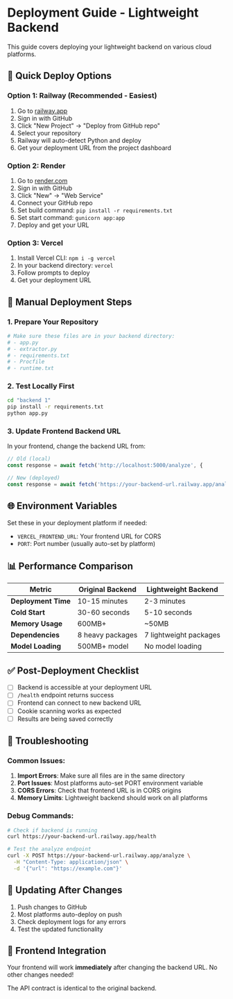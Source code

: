 # Deployment Guide - Lightweight Backend

This guide covers deploying your lightweight backend on various cloud platforms.

## 🚀 Quick Deploy Options

### Option 1: Railway (Recommended - Easiest)
1. Go to [railway.app](https://railway.app)
2. Sign in with GitHub
3. Click "New Project" → "Deploy from GitHub repo"
4. Select your repository
5. Railway will auto-detect Python and deploy
6. Get your deployment URL from the project dashboard

### Option 2: Render
1. Go to [render.com](https://render.com)
2. Sign in with GitHub
3. Click "New" → "Web Service"
4. Connect your GitHub repo
5. Set build command: `pip install -r requirements.txt`
6. Set start command: `gunicorn app:app`
7. Deploy and get your URL

### Option 3: Vercel
1. Install Vercel CLI: `npm i -g vercel`
2. In your backend directory: `vercel`
3. Follow prompts to deploy
4. Get your deployment URL

## 🔧 Manual Deployment Steps

### 1. Prepare Your Repository
```bash
# Make sure these files are in your backend directory:
# - app.py
# - extractor.py  
# - requirements.txt
# - Procfile
# - runtime.txt
```

### 2. Test Locally First
```bash
cd "backend 1"
pip install -r requirements.txt
python app.py
```

### 3. Update Frontend Backend URL
In your frontend, change the backend URL from:
```javascript
// Old (local)
const response = await fetch('http://localhost:5000/analyze', {

// New (deployed)
const response = await fetch('https://your-backend-url.railway.app/analyze', {
```

## 🌐 Environment Variables

Set these in your deployment platform if needed:

- `VERCEL_FRONTEND_URL`: Your frontend URL for CORS
- `PORT`: Port number (usually auto-set by platform)

## 📊 Performance Comparison

| Metric | Original Backend | Lightweight Backend |
|--------|------------------|---------------------|
| **Deployment Time** | 10-15 minutes | 2-3 minutes |
| **Cold Start** | 30-60 seconds | 5-10 seconds |
| **Memory Usage** | 600MB+ | ~50MB |
| **Dependencies** | 8 heavy packages | 7 lightweight packages |
| **Model Loading** | 500MB+ model | No model loading |

## ✅ Post-Deployment Checklist

- [ ] Backend is accessible at your deployment URL
- [ ] `/health` endpoint returns success
- [ ] Frontend can connect to new backend URL
- [ ] Cookie scanning works as expected
- [ ] Results are being saved correctly

## 🐛 Troubleshooting

### Common Issues:

1. **Import Errors**: Make sure all files are in the same directory
2. **Port Issues**: Most platforms auto-set PORT environment variable
3. **CORS Errors**: Check that frontend URL is in CORS origins
4. **Memory Limits**: Lightweight backend should work on all platforms

### Debug Commands:
```bash
# Check if backend is running
curl https://your-backend-url.railway.app/health

# Test the analyze endpoint
curl -X POST https://your-backend-url.railway.app/analyze \
  -H "Content-Type: application/json" \
  -d '{"url": "https://example.com"}'
```

## 🔄 Updating After Changes

1. Push changes to GitHub
2. Most platforms auto-deploy on push
3. Check deployment logs for any errors
4. Test the updated functionality

## 📱 Frontend Integration

Your frontend will work **immediately** after changing the backend URL. No other changes needed!

The API contract is identical to the original backend. 